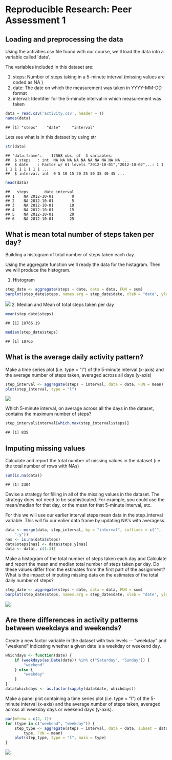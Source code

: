 # Reproducible Research: Peer Assessment 1


## Loading and preprocessing the data
Using the activities.csv file found with our course, we'll load the data into a variable called 'data'.

The variables included in this dataset are:

1. steps: Number of steps taking in a 5-minute interval (missing values are coded as NA )
2. date: The date on which the measurement was taken in YYYY-MM-DD format
3. interval: Identifier for the 5-minute interval in which measurement was taken


```r
data = read.csv('activity.csv', header = T)
names(data)
```

```
## [1] "steps"    "date"     "interval"
```

Lets see what is in this dataset by using str


```r
str(data)
```

```
## 'data.frame':	17568 obs. of  3 variables:
##  $ steps   : int  NA NA NA NA NA NA NA NA NA NA ...
##  $ date    : Factor w/ 61 levels "2012-10-01","2012-10-02",..: 1 1 1 1 1 1 1 1 1 1 ...
##  $ interval: int  0 5 10 15 20 25 30 35 40 45 ...
```

```r
head(data)
```

```
##   steps       date interval
## 1    NA 2012-10-01        0
## 2    NA 2012-10-01        5
## 3    NA 2012-10-01       10
## 4    NA 2012-10-01       15
## 5    NA 2012-10-01       20
## 6    NA 2012-10-01       25
```


## What is mean total number of steps taken per day?

Building a histogram of total number of steps taken each day. 

Using the aggregate function we'll ready the data for the histagram. Then we will produce the histogram.

1. Histogram

```r
step_date <- aggregate(steps ~ date, data = data, FUN = sum)
barplot(step_date$steps, names.arg = step_date$date, xlab = "date", ylab = "steps")
```

![](PA1_template_files/figure-html/unnamed-chunk-3-1.png) 
2. Median and Mean of total steps taken per day

```r
mean(step_date$steps)
```

```
## [1] 10766.19
```

```r
median(step_date$steps)
```

```
## [1] 10765
```

## What is the average daily activity pattern?
Make a time series plot (i.e. type = "l") of the 5-minute interval (x-axis) and the average number of steps taken, averaged across all days (y-axis)

```r
step_interval <- aggregate(steps ~ interval, data = data, FUN = mean)
plot(step_interval, type = "l")
```

![](PA1_template_files/figure-html/unnamed-chunk-5-1.png) 

Which 5-minute interval, on average across all the days in the dataset, contains the maximum number of steps?

```r
step_interval$interval[which.max(step_interval$steps)]
```

```
## [1] 835
```

## Imputing missing values
Calculate and report the total number of missing values in the dataset (i.e. the total number of rows with NAs)


```r
sum(is.na(data))
```

```
## [1] 2304
```

Devise a strategy for filling in all of the missing values in the dataset. The strategy does not need to be sophisticated. For example, you could use the mean/median for that day, or the mean for that 5-minute interval, etc.

For this we will use our earlier interval steps mean data in the step_interval variable. This will fix our ealier data frame by updating NA's with averagess.


```r
data <- merge(data, step_interval, by = "interval", suffixes = c("", 
    ".y"))
nas <- is.na(data$steps)
data$steps[nas] <- data$steps.y[nas]
data <- data[, c(1:3)]
```

Make a histogram of the total number of steps taken each day and Calculate and report the mean and median total number of steps taken per day. Do these values differ from the estimates from the first part of the assignment? What is the impact of imputing missing data on the estimates of the total daily number of steps?


```r
step_date <- aggregate(steps ~ date, data = data, FUN = sum)
barplot(step_date$steps, names.arg = step_date$date, xlab = "date", ylab = "steps")
```

![](PA1_template_files/figure-html/unnamed-chunk-9-1.png) 

## Are there differences in activity patterns between weekdays and weekends?

Create a new factor variable in the dataset with two levels -- "weekday" and "weekend" indicating whether a given date is a weekday or weekend day.


```r
whichdays <- function(date) {
    if (weekdays(as.Date(date)) %in% c("Saturday", "Sunday")) {
        "weekend"
    } else {
        "weekday"
    }
}
data$whichdays <- as.factor(sapply(data$date, whichdays))
```

Make a panel plot containing a time series plot (i.e. type = "l") of the 5-minute interval (x-axis) and the average number of steps taken, averaged across all weekday days or weekend days (y-axis).


```r
par(mfrow = c(2, 1))
for (type in c("weekend", "weekday")) {
    step_type <- aggregate(steps ~ interval, data = data, subset = data$whichdays == 
        type, FUN = mean)
    plot(step_type, type = "l", main = type)
}
```

![](PA1_template_files/figure-html/unnamed-chunk-11-1.png) 

